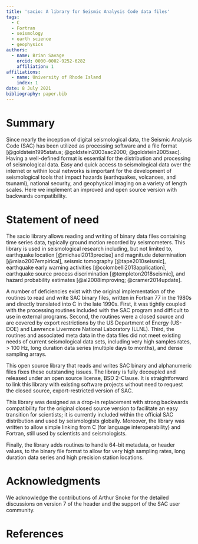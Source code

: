 ```yaml
---
title: 'sacio: A library for Seismic Analysis Code data files'
tags:
  - C
  - Fortran
  - seismology
  - earth science
  - geophysics
authors:
  - name: Brian Savage
    orcid: 0000-0002-9252-6282
    affiliation: 1
affiliations:
  - name: University of Rhode Island
    index: 1
date: 8 July 2021
bibliography: paper.bib
---
```


# Summary

Since nearly the inception of digital seismological data, the Seismic Analysis Code (SAC) has been utilized as processing software and a file format [@goldstein1995status; @goldstein2003sac2000; @goldstein2005sac]. Having a well-defined format is essential for the distribution and processing of seismological data.  Easy and quick access to seismological data over the internet or within local networks is important for the development of seismological tools that impact hazards (earthquakes, volcanoes, and tsunami), national security, and geophysical imaging on a variety of length scales. Here we implement an improved and open source version with backwards compatibility.

# Statement of need

The sacio library allows reading and writing of binary data files containing time series data, typically ground motion recorded by seismometers.  This library is used in seismological research including, but not limited to, earthquake location [@michael2013precise] and magnitude determination [@miao2007empirical], seismic tomography [@tape2010seismic], earthquake early warning activities [@colombelli2013application], earthquake source process discrimination [@templeton2018seismic], and hazard probability estimates [@al2008improving; @cramer2014update].

A number of deficiencies exist with the original implementation of the routines to read and write SAC binary files, written in Fortran 77 in the 1980s and directly translated into C in the late 1990s.  First, it was tightly coupled with the processing routines included with the SAC program and difficult to use in external programs.  Second, the routines were a closed source and are covered by export restrictions by the US Department of Energy (US-DOE) and Lawrence Livermore National Laboratory (LLNL). Third, the routines and associated meta data in the data files did not meet existing needs of current seismological data sets, including very high samples rates, > 100 Hz, long duration data series (multiple days to months), and dense sampling arrays.

This open source library that reads and writes SAC binary and alphanumeric files fixes these outstanding issues.  The library is fully decoupled and released under an open source license, BSD 2-Clause.  It is straightforward to link this library with existing software projects without need to request the closed source, export-restricted version of SAC.

This library was designed as a drop-in replacement with strong backwards compatibility for the original closed source version to facilitate an easy transition for scientists; it is currently included within the official SAC distribution and used by seismologists globally. Moreover, the library was written to allow simple linking from C (for language interoperability) and Fortran, still used by scientists and seismologists.

Finally, the library adds routines to handle 64-bit metadata, or header values, to the binary file format to allow for very high sampling rates, long duration data series and high precision station locations. 

# Acknowledgments

We acknowledge the contributions of Arthur Snoke for the detailed discussions on version 7 of the header and the support of the SAC user community.

# References
